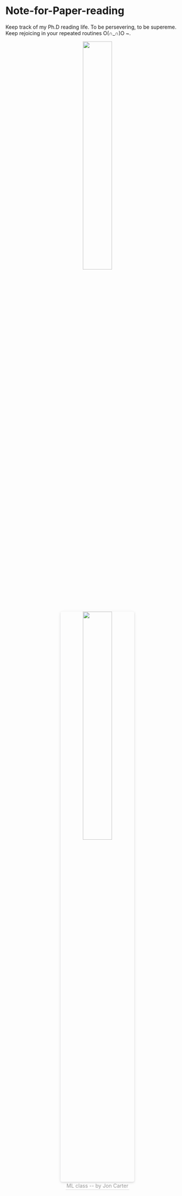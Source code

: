 # Note-for-Paper-reading
Keep track of my Ph.D reading life. To be 
persevering, to be supereme. Keep rejoicing in your repeated routines O(∩_∩)O ~.






<div align=center> <img src="https://www.kdnuggets.com/images/cartoon-machine-learning-class.jpg" width="40%" height="40%">  </div>



<center>
    <img style="border-radius: 0.3125em;
    box-shadow: 0 2px 4px 0 rgba(34,36,38,.12),0 2px 10px 0 rgba(34,36,38,.08);" 
    src="https://www.kdnuggets.com/images/cartoon-machine-learning-class.jpg" width="40%" height="40%">
    <br>
    <div style="color:orange; border-bottom: 1px solid #d9d9d9;
    display: inline-block;
    color: #999;
    padding: 2px;">ML class -- by Jon Carter</div>
</center>
